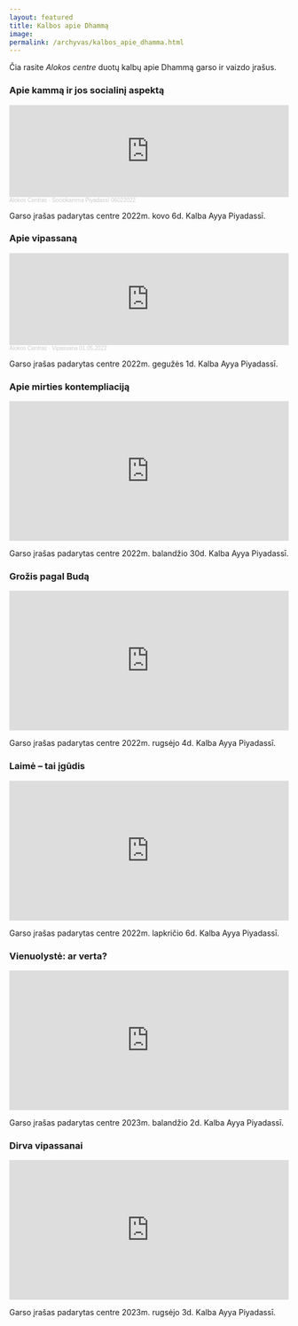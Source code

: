 ```yaml
---
layout: featured
title: Kalbos apie Dhammą
image:
permalink: /archyvas/kalbos_apie_dhamma.html
---
```

Čia rasite _Alokos centre_ duotų kalbų apie Dhammą garso ir vaizdo įrašus.

### Apie kammą ir jos socialinį aspektą

<iframe width="100%" height="166" scrolling="no" frameborder="no" allow="autoplay" src="https://w.soundcloud.com/player/?url=https%3A//api.soundcloud.com/tracks/1227393568&color=%23ff5500&auto_play=false&hide_related=false&show_comments=true&show_user=true&show_reposts=false&show_teaser=true"></iframe><div style="font-size: 10px; color: #cccccc;line-break: anywhere;word-break: normal;overflow: hidden;white-space: nowrap;text-overflow: ellipsis; font-family: Interstate,Lucida Grande,Lucida Sans Unicode,Lucida Sans,Garuda,Verdana,Tahoma,sans-serif;font-weight: 100;"><a href="https://soundcloud.com/user-341227325" title="Alokos Centras" target="_blank" style="color: #cccccc; text-decoration: none;">Alokos Centras</a> · <a href="https://soundcloud.com/user-341227325/sociokamma-piyadassi-06022022" title="Sociokamma Piyadassī 06022022" target="_blank" style="color: #cccccc; text-decoration: none;">Sociokamma Piyadassī 06022022</a></div>

Garso įrašas padarytas centre 2022m. kovo 6d. Kalba Ayya Piyadassī.

### Apie vipassaną

<iframe width="100%" height="166" scrolling="no" frameborder="no" allow="autoplay" src="https://w.soundcloud.com/player/?url=https%3A//api.soundcloud.com/tracks/1260407908&color=%23ff5500&auto_play=false&hide_related=false&show_comments=true&show_user=true&show_reposts=false&show_teaser=true"></iframe><div style="font-size: 10px; color: #cccccc;line-break: anywhere;word-break: normal;overflow: hidden;white-space: nowrap;text-overflow: ellipsis; font-family: Interstate,Lucida Grande,Lucida Sans Unicode,Lucida Sans,Garuda,Verdana,Tahoma,sans-serif;font-weight: 100;"><a href="https://soundcloud.com/user-341227325" title="Alokos Centras" target="_blank" style="color: #cccccc; text-decoration: none;">Alokos Centras</a> · <a href="https://soundcloud.com/user-341227325/vipassana-01052022" title="Vipassana 01.05.2022" target="_blank" style="color: #cccccc; text-decoration: none;">Vipassana 01.05.2022</a></div>

Garso įrašas padarytas centre 2022m. gegužės 1d. Kalba Ayya Piyadassī.

### Apie mirties kontempliaciją

<iframe src="https://audiomack.com/embed/alolkos-centras/song/paskaita-apie-mirties-kontempliacija?color=f5a623" scrolling="no" width="100%" height="252" scrollbars="no" frameborder="0"></iframe>

Garso įrašas padarytas centre 2022m. balandžio 30d. Kalba Ayya Piyadassī.

### Grožis pagal Budą

<iframe src="https://audiomack.com/embed/alolkos-centras/song/grozis-pagal-buda" scrolling="no" width="100%" height="252" scrollbars="no" frameborder="0"></iframe>

Garso įrašas padarytas centre 2022m. rugsėjo 4d. Kalba Ayya Piyadassī.

### Laimė – tai įgūdis

<iframe src="https://audiomack.com/embed/alolkos-centras/song/laime-tai-igudis" scrolling="no" width="100%" height="252" scrollbars="no" frameborder="0"></iframe>

Garso įrašas padarytas centre 2022m. lapkričio 6d. Kalba Ayya Piyadassī.

### Vienuolystė: ar verta?

<iframe src="https://audiomack.com/embed/alolkos-centras/song/vienuolyste-ar-verta" scrolling="no" width="100%" height="252" scrollbars="no" frameborder="0"></iframe>

Garso įrašas padarytas centre 2023m. balandžio 2d. Kalba Ayya Piyadassī.

### Dirva vipassanai

<iframe src="https://audiomack.com/embed/alolkos-centras/song/dirva-vipassanai" scrolling="no" width="100%" height="252" scrollbars="no" frameborder="0"></iframe>

Garso įrašas padarytas centre 2023m. rugsėjo 3d. Kalba Ayya Piyadassī.